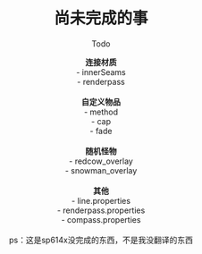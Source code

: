 <center><h1>尚未完成的事</h1><p>Todo</p></center>

<center><b>连接材质</b></center>

<center>- innerSeams<br>- renderpass</center>

<br>

<center><b>自定义物品</b></center>

<center>- method<br>
       	- cap<br>
    	- fade</center>
<br>


<center><b>随机怪物</b></center>

<center>- redcow_overlay<br>- snowman_overlay</center>

<br>

<center><b>其他</b></center>

<center>- line.properties<br>- renderpass.properties<br>- compass.properties</center>

<br>

<center>ps：这是sp614x没完成的东西，不是我没翻译的东西</center>